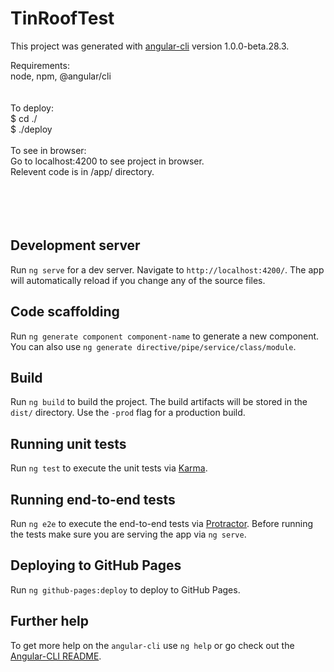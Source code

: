 # TinRoofTest

This project was generated with [angular-cli](https://github.com/angular/angular-cli) version 1.0.0-beta.28.3.

Requirements: <br>
node, npm, @angular/cli<br>
<br>
<br>
To deploy: <br>
$ cd ./<project directory> <br>
$ ./deploy                  <br>
<br>
To see in browser:<br>
Go to localhost:4200 to see project in browser.<br>
Relevent code is in /app/ directory.<br>
<br>
<br>
<br>
<br>
## Development server
Run `ng serve` for a dev server. Navigate to `http://localhost:4200/`. The app will automatically reload if you change any of the source files.

## Code scaffolding

Run `ng generate component component-name` to generate a new component. You can also use `ng generate directive/pipe/service/class/module`.

## Build

Run `ng build` to build the project. The build artifacts will be stored in the `dist/` directory. Use the `-prod` flag for a production build.

## Running unit tests

Run `ng test` to execute the unit tests via [Karma](https://karma-runner.github.io).

## Running end-to-end tests

Run `ng e2e` to execute the end-to-end tests via [Protractor](http://www.protractortest.org/).
Before running the tests make sure you are serving the app via `ng serve`.

## Deploying to GitHub Pages

Run `ng github-pages:deploy` to deploy to GitHub Pages.

## Further help

To get more help on the `angular-cli` use `ng help` or go check out the [Angular-CLI README](https://github.com/angular/angular-cli/blob/master/README.md).

